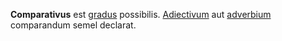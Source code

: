**Comparativus** est [gradus](gradus.md) possibilis. [Adiectivum](adiectivum.md) aut [adverbium](adverbium.md) comparandum semel declarat.
